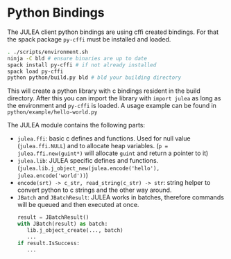 # Python Bindings

The JULEA client python bindings are using cffi created bindings.
For that the spack package `py-cffi` must be installed and loaded.

```sh
. ./scripts/environment.sh
ninja -C bld # ensure binaries are up to date
spack install py-cffi # if not already installed
spack load py-cffi
python python/build.py bld # bld your building directory
```

This will create a python library with c bindings resident in the build directory.
After this you can import the library with `import julea` as long as the environment and `py-cffi` is loaded.
A usage example can be found in `python/example/hello-world.py`

The JULEA module contains the following parts:

* `julea.ffi`: basic c defines and functions. Used for null value (`julea.ffi.NULL`) and to allocate heap variables.
   (`p = julea.ffi.new(guint*)` will allocate `guint` and return a pointer to it)
* `julea.lib`: JULEA specific defines and functions. (`julea.lib.j_object_new(julea.encode('hello'), julea.encode('world'))`)
* `encode(srt) -> c_str, read_string(c_str) -> str`: string helper to convert python to c strings and the other way around.
* `JBatch` and `JBatchResult`: JULEA works in batches, therefore commands will be queued and then executed at once.
   ```python
   result = JBatchResult()
   with JBatch(result) as batch:
      lib.j_object_create(..., batch)
      ...
   if result.IsSuccess:
      ...
   ```
